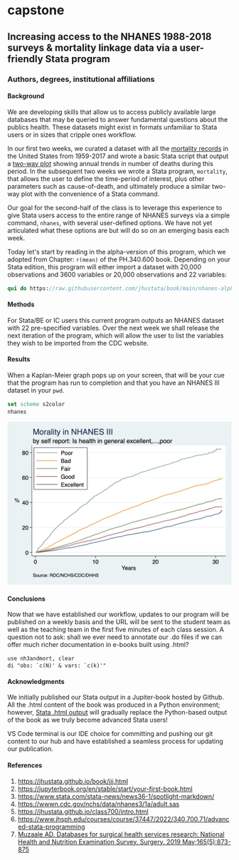 # capstone

## Increasing access to the NHANES 1988-2018 surveys & mortality linkage data via a user-friendly Stata program

### Authors, degrees, institutional affiliations

#### Background 

We are developing skills that allow us to access publicly available large databases that may be queried to answer fundamental questions about the publics health. These datasets might exist in formats unfamiliar to Stata users or in sizes that cripple ones workflow. 

In our first two weeks, we curated a dataset with all the [mortality records](https://data.nber.org/mortality/) in the United States from 1959-2017 and wrote a basic Stata script that output a [two-way plot](https://jhustata.github.io/book/_downloads/9359d2ae4f8ad2efcfe2fd34e3547c35/mortality.png) showing annual trends in number of deaths during this period. In the subsequent two weeks we wrote a Stata program, `mortality`, that allows the user to define the time-period of interest, plus other parameters such as cause-of-death, and ultimately produce a similar two-way plot with the convenience of a Stata command.


Our goal for the second-half of the class is to leverage this experience to give Stata users access to the entire range of NHANES surveys via a simple command, `nhanes`, with several user-defined options. We have not yet articulated what these options are but will do so on an emerging basis each week.

Today let's start by reading in the alpha-version of this program, which we adopted from Chapter: `r(mean)` of the PH.340.600 book. Depending on your Stata edition, this program will either import a dataset with 20,000 observations and 3600 variables or 20,000 observations and 22 variables:

```stata
qui do https://raw.githubusercontent.com/jhustata/book/main/nhanes-alpha.ado      
```

#### Methods 

For Stata/BE or IC users this current program outputs an NHANES dataset with 22 pre-specified variables. Over the next week we shall release the next iteration of the program, which will allow the user to list the variables they wish to be imported from the CDC website.

#### Results

When a Kaplan-Meier graph pops up on your screen, that will be your cue that the program has run to completion and that you have an NHANES III dataset in your `pwd`.

```stata
set scheme s2color
nhanes
```

![](nh3andmort.png)

#### Conclusions 

Now that we have established our workflow, updates to our program will be published on a weekly basis and the URL will be sent to the student team as well as the teaching team in the first five minutes of each class session. A question not to ask: shall we ever need to annotate our .do files if we can offer much richer documentation in e-books built using .html?


```
use nh3andmort, clear
di "obs: `c(N)' & vars: `c(k)'"      
```

#### Acknowledgments 

We initially published our Stata output in a Jupiter-book hosted by Github. All the .html content of the book was produced in a Python environment; however, [Stata .html output](nhanes.html) will gradually replace the Python-based output of the book as we truly become advanced Stata users!

VS Code terminal is our IDE choice for committing and pushing our git content to our hub and have established a seamless process for updating our publication.

#### References

1. https://jhustata.github.io/book/jjj.html
2. https://jupyterbook.org/en/stable/start/your-first-book.html
3. https://www.stata.com/stata-news/news36-1/spotlight-markdown/
4. https://wwwn.cdc.gov/nchs/data/nhanes3/1a/adult.sas
5. https://jhustata.github.io/class700/intro.html
6. https://www.jhsph.edu/courses/course/37447/2022/340.700.71/advanced-stata-programming
7. [Muzaale AD. Databases for surgical health services research: National Health and Nutrition Examination Survey. Surgery. 2019 May;165(5):873-875](https://www.surgjournal.com/article/S0039-6060(18)30076-X/fulltext)
